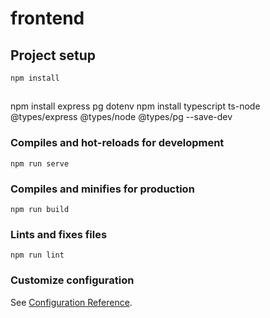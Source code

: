 # frontend

## Project setup
```
npm install
```

## 
npm install express pg dotenv
npm install typescript ts-node @types/express @types/node @types/pg --save-dev

### Compiles and hot-reloads for development
```
npm run serve
```

### Compiles and minifies for production
```
npm run build
```

### Lints and fixes files
```
npm run lint
```

### Customize configuration
See [Configuration Reference](https://cli.vuejs.org/config/).
